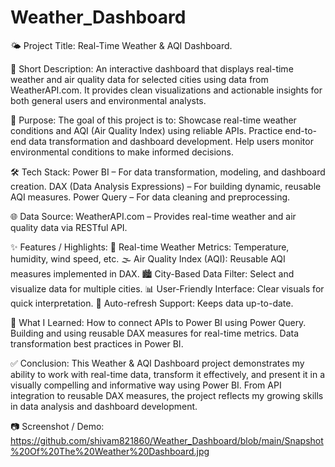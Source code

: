 # Weather_Dashboard
🌤️ Project Title: Real-Time Weather & AQI Dashboard.

📌 Short Description:
An interactive dashboard that displays real-time weather and air quality data for selected cities using data from WeatherAPI.com. It provides clean visualizations and actionable insights for both general users and environmental analysts.

🎯 Purpose:
The goal of this project is to:
Showcase real-time weather conditions and AQI (Air Quality Index) using reliable APIs.
Practice end-to-end data transformation and dashboard development.
Help users monitor environmental conditions to make informed decisions.

🛠️ Tech Stack:
Power BI – For data transformation, modeling, and dashboard creation.
DAX (Data Analysis Expressions) – For building dynamic, reusable AQI measures.
Power Query – For data cleaning and preprocessing.

🌐 Data Source:
WeatherAPI.com – Provides real-time weather and air quality data via RESTful API.

✨ Features / Highlights:
📡 Real-time Weather Metrics: Temperature, humidity, wind speed, etc.
🌫️ Air Quality Index (AQI): Reusable AQI measures implemented in DAX.
🏙️ City-Based Data Filter: Select and visualize data for multiple cities.
📊 User-Friendly Interface: Clear visuals for quick interpretation.
🔁 Auto-refresh Support: Keeps data up-to-date.

🧠 What I Learned:
How to connect APIs to Power BI using Power Query.
Building and using reusable DAX measures for real-time metrics.
Data transformation best practices in Power BI.

✅ Conclusion:
This Weather & AQI Dashboard project demonstrates my ability to work with real-time data, transform it effectively, and present it in a visually compelling and informative way using Power BI. From API integration to reusable DAX measures, the project reflects my growing skills in data analysis and dashboard development.

📷 Screenshot / Demo:
https://github.com/shivam821860/Weather_Dashboard/blob/main/Snapshot%20Of%20The%20Weather%20Dashboard.jpg

